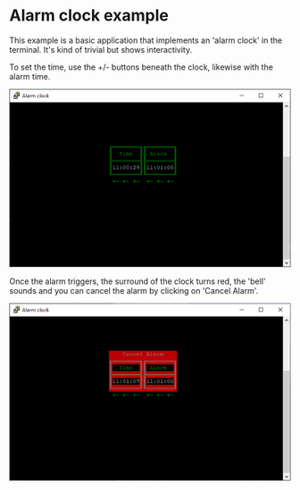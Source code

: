 # Alarm clock example

This example is a basic application that implements an 'alarm clock' in the terminal. It's kind of trivial but shows interactivity.

To set the time, use the +/- buttons beneath the clock, likewise with the alarm time.

![](images/alarmClock01.png)

Once the alarm triggers, the surround of the clock turns red, the 'bell' sounds and you can cancel the alarm by clicking on 'Cancel Alarm'.

![](images/alarmClock02.png)